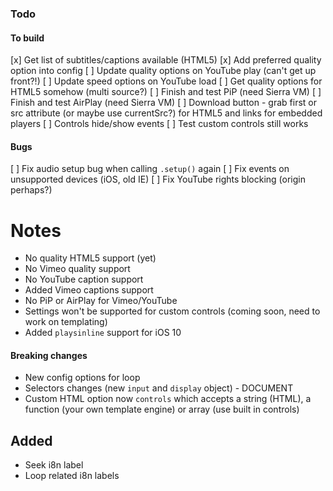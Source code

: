 ### Todo

#### To build
[x] Get list of subtitles/captions available (HTML5)
[x] Add preferred quality option into config
[ ] Update quality options on YouTube play (can't get up front?!)
[ ] Update speed options on YouTube load
[ ] Get quality options for HTML5 somehow (multi source?)
[ ] Finish and test PiP (need Sierra VM)
[ ] Finish and test AirPlay (need Sierra VM)
[ ] Download button - grab first <source> or src attribute (or maybe use currentSrc?) for HTML5 and links for embedded players
[ ] Controls hide/show events
[ ] Test custom controls still works

#### Bugs
[ ] Fix audio setup bug when calling `.setup()` again
[ ] Fix events on unsupported devices (iOS, old IE)
[ ] Fix YouTube rights blocking (origin perhaps?)

# Notes
- No quality HTML5 support (yet)
- No Vimeo quality support
- No YouTube caption support
- Added Vimeo captions support
- No PiP or AirPlay for Vimeo/YouTube
- Settings won't be supported for custom controls (coming soon, need to work on templating)
- Added `playsinline` support for iOS 10

#### Breaking changes
- New config options for loop
- Selectors changes (new `input` and `display` object) - DOCUMENT
- Custom HTML option now `controls` which accepts a string (HTML), a function (your own template engine) or array (use built in controls)

## Added
- Seek i8n label
- Loop related i8n labels